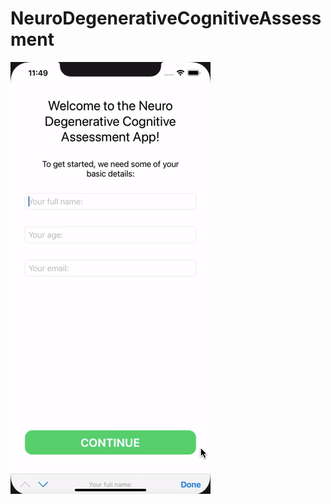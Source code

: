 # NeuroDegenerativeCognitiveAssessment

![Weather gif](https://github.com/MilenaShilenok/Resources/blob/main/authGifSmall.gif?raw=true)
